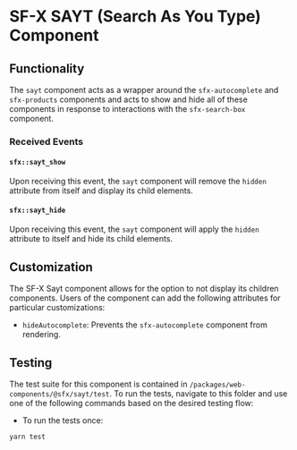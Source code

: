 # SF-X SAYT (Search As You Type) Component

## Functionality
The `sayt` component acts as a wrapper around the `sfx-autocomplete` and
`sfx-products` components and acts to show and hide all of these components
in response to interactions with the `sfx-search-box` component.

### Received Events

#### `sfx::sayt_show`
Upon receiving this event, the `sayt` component will remove the `hidden`
attribute from itself and display its child elements.

#### `sfx::sayt_hide`
Upon receiving this event, the `sayt` component will apply the `hidden`
attribute to itself and hide its child elements.

## Customization
The SF-X Sayt component allows for the option to not display its children
components. Users of the component can add the following attributes for
particular customizations:
- `hideAutocomplete`: Prevents the `sfx-autocomplete` component from rendering.

## Testing
The test suite for this component is contained in `/packages/web-components/@sfx/sayt/test`.
To run the tests, navigate to this folder and use one of the following commands based on the desired testing flow:

- To run the tests once:

 ```sh
yarn test
```
